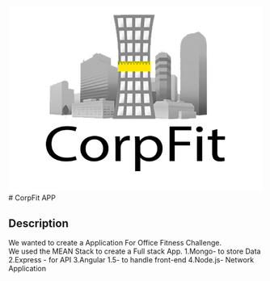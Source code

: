 <img  src="modules/core/client/img/brand/company_logo.png"/>
# CorpFit APP

## Description
We wanted to create a Application For Office Fitness Challenge.  
We used the MEAN Stack to create a Full stack App.
1.Mongo- to store Data 
2.Express - for API
3.Angular 1.5- to handle front-end
4.Node.js- Network Application
